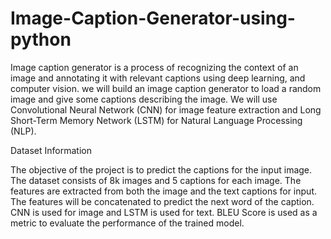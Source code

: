 # Image-Caption-Generator-using-python

Image caption generator is a process of recognizing the context of an image and annotating it with relevant captions using deep learning, and computer vision.
we will build an image caption generator to load a random image and give some captions describing the image. We will use Convolutional Neural Network (CNN) for image feature extraction and Long Short-Term Memory Network (LSTM) for Natural Language Processing (NLP).

Dataset Information

The objective of the project is to predict the captions for the input image. The dataset consists of 8k images and 5 captions for each image. The features are extracted from both the image and the text captions for input. 
The features will be concatenated to predict the next word of the caption. CNN is used for image and LSTM is used for text. BLEU Score is used as a metric to evaluate the performance of the trained model.
